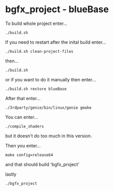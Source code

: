 # bgfx_project - blueBase

To build whole project enter...
```
./build.sh
```

If you need to restart after the inital build enter...
```
./build.sh clean-project-files
```
then...
```
./build.sh
```
or if you want to do it manually then enter...
```
./build.sh restore blueBase
```
After that enter...
```
./3rdparty/genie/bin/linux/genie gmake
```
You can enter...
```
./compile_shaders 
```
but it doesn't do too much in this version.

Then you enter...
```
make config=release64 
```
and that should build 'bgfx_project'

lastly 
```
./bgfx_project
```
